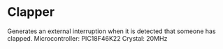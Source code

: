 # Clapper
Generates an external interruption when it is detected that someone has clapped.
Microcontroller: PIC18F46K22
Crystal: 20MHz
